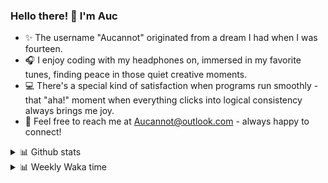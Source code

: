 ### Hello there! 👋 I'm Auc

- ✨ The username "Aucannot" originated from a dream I had when I was fourteen.  
- 🎧 I enjoy coding with my headphones on, immersed in my favorite tunes, finding peace in those quiet creative moments.  
- 💻 There's a special kind of satisfaction when programs run smoothly - that "aha!" moment when everything clicks into logical consistency always brings me joy.
- 📧 Feel free to reach me at [Aucannot@outlook.com](mailto:Aucannot@outlook.com) - always happy to connect!

<details>
  <summary>📊 Github stats</summary>
  <div align="center">
    <img height="180em" src="https://github-readme-stats-delta-three-96.vercel.app/api?username=Aucannot&theme=tokyonight&count_private=true&show_icons=true&include_all_commits=true&custom_title=GitHub_Stats"/>
    <img height="180em" src="https://github-readme-stats-delta-three-96.vercel.app/api/top-langs/?username=Aucannot&theme=tokyonight&layout=compact&hide=CMake,Makefile"/>
  </div>
</details>
<details>
  <summary>📊 Weekly Waka time</summary>
  
  <!--START_SECTION:waka-->

```txt
Python     5 hrs 45 mins   ██████████████████▓░░░░░░   74.42 %
YAML       1 hr 10 mins    ███▓░░░░░░░░░░░░░░░░░░░░░   15.15 %
HTML       14 mins         ▓░░░░░░░░░░░░░░░░░░░░░░░░   03.07 %
C++        12 mins         ▓░░░░░░░░░░░░░░░░░░░░░░░░   02.80 %
Bash       10 mins         ▓░░░░░░░░░░░░░░░░░░░░░░░░   02.25 %
```

<!--END_SECTION:waka-->
</details>
